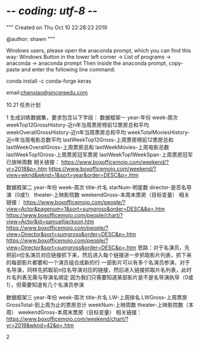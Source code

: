 # -*- coding: utf-8 -*-
"""
Created on Thu Oct 10 22:28:23 2019

@author: shawn
"""

Windows users, please open the anaconda prompt, which you can find this way:
Windows Button in the lower left corner -> List of programs -> anaconda -> anaconda prompt
Then inside the anaconda prompt, copy-paste and enter the following line command:

conda install -c conda-forge keras

email:chenxiao@sincereedu.com

10.21 任务计划


1 生成训练数据集，要求包含以下字段：
数据框架一
year-年份
week-周次
weekTop12GrossHistory-近n年当周票房榜前12票房总和平均
weekOverallGrossHistory-近n年当周票房总和平均
weekTotalMoviesHistory-近n年当周电影总数平均
lastWeekTop12Gross-上周票房榜前12票房总和
lastWeekOverallGross-上周票房总和
lastWeekMovies-上周电影总数
lastWeekTop1Gross-上周票房冠军票房
lastWeekTop1WeekSpan-上周票房冠军已放映周数
相关链接：
https://www.boxofficemojo.com/weekend/?yr=2018&p=.htm
https://www.boxofficemojo.com/weekend/?view=wknd&wknd=1&sort=year&order=DESC&p=.htm



数据框架二
year-年份
week-周次
title-片名
starNum-明星数
director-是否名导演（0或1）
theater-上映影院数
weekendGross-本周末票房（目标变量）
相关链接：
https://www.boxofficemojo.com/people/?view=Actor&pagenum=1&sort=sumgross&order=DESC&&p=.htm
https://www.boxofficemojo.com/people/chart/?view=Actor&id=samuelljackson.htm
https://www.boxofficemojo.com/people/?view=Director&sort=sumgross&order=DESC&p=.htm
https://www.boxofficemojo.com/people/?view=Director&sort=sumgross&order=DESC&p=.htm
思路：对于名演员，先把前n位名演员对应链接抓下来，然后进入每个链接进一步抓取影片列表，抓下来的每部影片都要和一个演员组合成新的行
一部影片可以有多个名演员参演，对于名导演，同样先抓取前n位名导演对应的链接，然后进入链接抓取片名列表，此时片名列表无需与导演名绑定
因为我们只需要知道某部影片是不是名导演执导（0或1），但需要知道有几个名演员参演

数据框架三
year-年份
week-周次
title-片名
LW-上周排名
LWGross-上周票房
GrossTotal-到上周为止的票房总计
weekNum-上映周数
theater-上映影院数（本周）
weekendGross-本周末票房（目标变量）
相关链接：
https://www.boxofficemojo.com/weekend/chart/?yr=2019&wknd=42&p=.htm

2 